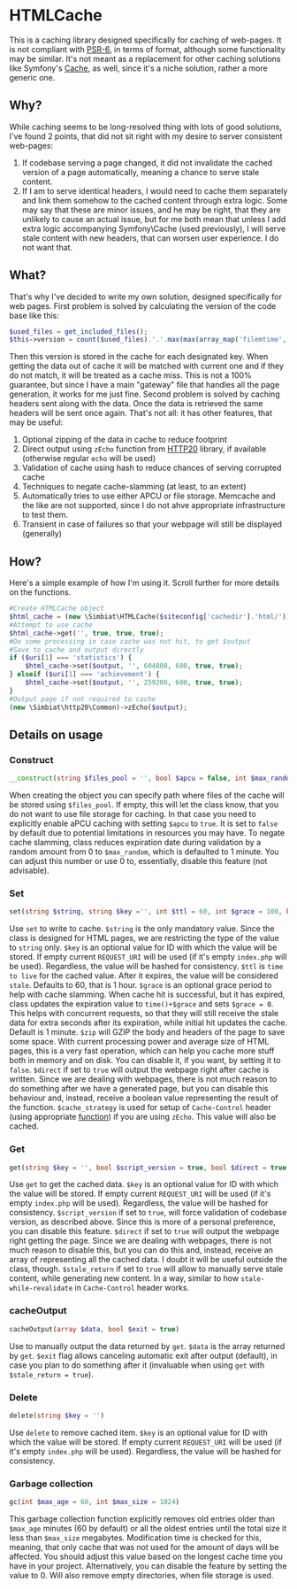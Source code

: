 # HTMLCache
This is a caching library designed specifically for caching of web-pages. It is not compliant with [PSR-6](https://github.com/php-fig/cache), in terms of format, although some functionality may be similar. It's not meant as a replacement for other caching solutions like Symfony's [Cache](https://github.com/symfony/cache), as well, since it's a niche solution, rather a more generic one.

## Why?
While caching seems to be long-resolved thing with lots of good solutions, I've found 2 points, that did not sit right with my desire to server consistent web-pages:
1. If codebase serving a page changed, it did not invalidate the cached version of a page automatically, meaning a chance to serve stale content.
2. If I am to serve identical headers, I would need to cache them separately and link them somehow to the cached content through extra logic.
Some may say that these are minor issues, and he may be right, that they are unlikely to cause an actual issue, but for me both mean that unless I add extra logic accompanying Symfony\Cache (used previously), I will serve stale content with new headers, that can worsen user experience. I do not want that.

## What?
That's why I've decided to write my own solution, designed specifically for web pages.
First problem is solved by calculating the version of the code base like this:
```php
$used_files = get_included_files();
$this->version = count($used_files).'.'.max(max(array_map('filemtime', array_filter($used_files, 'is_file'))),
```
Then this version is stored in the cache for each designated key. When getting the data out of cache it will be matched with current one and if they do not match, it will be treated as a cache miss. This is not a 100% guarantee, but since I have a main "gateway" file that handles all the page generation, it works for me just fine.
Second problem is solved by caching headers sent along with the data. Once the data is retrieved the same headers will be sent once again.
That's not all: it has other features, that may be useful:
1. Optional zipping of the data in cache to reduce footprint
2. Direct output using `zEcho` function from [HTTP20](https://github.com/Simbiat/HTTP20/blob/main/doc/Common.md#zecho) library, if available (otherwise regular `echo` will be used)
3. Validation of cache using hash to reduce chances of serving corrupted cache
4. Techniques to negate cache-slamming (at least, to an extent)
5. Automatically tries to use either APCU or file storage. Memcache and the like are not supported, since I do not ahve appropriate infrastructure to test them.
6. Transient in case of failures so that your webpage will still be displayed (generally)

## How?
Here's a simple example of how I'm using it. Scroll further for more details on the functions.
```php
#Create HTMLCache object
$html_cache = (new \Simbiat\HTMLCache($siteconfig['cachedir'].'html/'));
#Attempt to use cache
$html_cache->get('', true, true, true);
#Do some processing in case cache was not hit, to get $output
#Save to cache and output directly
if ($uri[1] === 'statistics') {
    $html_cache->set($output, '', 604800, 600, true, true);
} elseif ($uri[1] === 'achievement') {
    $html_cache->set($output, '', 259200, 600, true, true);
}
#Output page if not required to cache
(new \Simbiat\http20\Common)->zEcho($output);
```

## Details on usage
### Construct
```php
__construct(string $files_pool = '', bool $apcu = false, int $max_random = 1)
```
When creating the object you can specify path where files of the cache will be stored using `$files_pool`. If empty, this will let the class know, that you do not want to use file storage for caching. In that case you need to explicitly enable aPCU caching with setting `$apcu` to `true`. It is set to `false` by default due to potential limitations in resources you may have.
To negate cache slamming, class reduces expiration date during validation by a random amount from 0 to `$max_random`, which is defaulted to 1 minute. You can adjust this number or use 0 to, essentially, disable this feature (not advisable).

### Set
```php
set(string $string, string $key ='', int $ttl = 60, int $grace = 100, bool $zip = true, bool $direct = true, string $cache_strategy = '')
```
Use `set` to write to cache. `$string` is the only mandatory value. Since the class is designed for HTML pages, we are restricting the type of the value to `string` only.
`$key` is an optional value for ID with which the value will be stored. If empty current `REQUEST_URI` will be used (if it's empty `index.php` will be used). Regardless, the value will be hashed for consistency.
`$ttl` is `time to live` for the cached value. After it expires, the value will be considered `stale`. Defaults to 60, that is 1 hour.
`$grace` is an optional grace period to help with cache slamming. When cache hit is successful, but it has expired, class updates the expiration value to `time()+$grace` and sets `$grace = 0`. This helps with concurrent requests, so that they will still receive the stale data for extra seconds after its expiration, while initial hit updates the cache. Default is 1 minute.
`$zip` will GZIP the body and headers of the page to save some space. With current processing power and average size of HTML pages, this is a very fast operation, which can help you cache more stuff both in memory and on disk. You can disable it, if you want, by setting it to `false`.
`$direct` if set to `true` will output the webpage right after cache is written. Since we are dealing with webpages, there is not much reason to do something after we have a generated page, but you can disable this behaviour and, instead, receive a boolean value representing the result of the function.
`$cache_strategy` is used for setup of `Cache-Control` header (using appropriate [function](https://github.com/Simbiat/HTTP20/blob/main/doc/Headers.md#cachecontrol)) if you are using `zEcho`. This value will also be cached.

### Get
```php
get(string $key = '', bool $script_version = true, bool $direct = true, bool $stale_return = false)
```
Use `get` to get the cached data.
`$key` is an optional value for ID with which the value will be stored. If empty current `REQUEST_URI` will be used (if it's empty `index.php` will be used). Regardless, the value will be hashed for consistency.
`$script_version` if set to `true`, will force validation of codebase version, as described above. Since this is more of a personal preference, you can disable this feature.
`$direct` if set to `true` will output the webpage right getting the page. Since we are dealing with webpages, there is not much reason to disable this, but you can do this and, instead, receive an array of representing all the cached data. I doubt it will be useful outside the class, though.
`$stale_return` if set to `true` will allow to manually serve stale content, while generating new content. In a way, similar to how `stale-while-revalidate` in `Cache-Control` header works.

### cacheOutput
```php
cacheOutput(array $data, bool $exit = true)
```
Use to manually output the data returned by `get`.
`$data` is the array returned by `get`.
`$exit` flag allows canceling automatic exit after output (default), in case you plan to do something after it (invaluable when using `get` with `$stale_return = true`).

### Delete
```php
delete(string $key = '')
```
Use `delete` to remove cached item.
`$key` is an optional value for ID with which the value will be stored. If empty current `REQUEST_URI` will be used (if it's empty `index.php` will be used). Regardless, the value will be hashed for consistency.

### Garbage collection
```php
gc(int $max_age = 60, int $max_size = 1024)
```
This garbage collection function explicitly removes old entries older than `$max_age` minutes (60 by default) or all the oldest entries until the total size it less than `$max_size` megabytes.
Modification time is checked for this, meaning, that only cache that was not used for the amount of days will be affected. You should adjust this value based on the longest cache time you have in your project. Alternatively, you can disable the feature by setting the value to 0.
Will also remove empty directories, when file storage is used.
